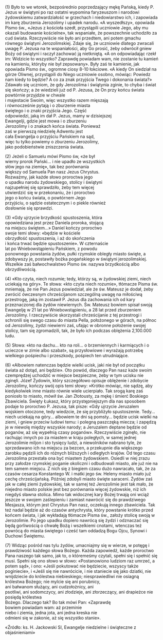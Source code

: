 
\(1\) Było to we wtorek, bezpośrednio poprzedzający 
mękę Pańską, kiedy P. Jezus w świątyni 
po raz ostatni wypomina faryzeuszom i narodowi 
żydowskiemu zatwardziałość w grzechach
i niedowiarstwo ich, i zapowiada im karę
zburzenia Jerozolimy i upadek narodu. 
«A wyszedłszy», opowiada Pismo św., «Jezus z kościoła 
szedł, przystąpili uczniowie Jego, aby 
mu okazali budowanie kościelne», tak wspaniałe,
że powszechnie uchodziło za cud świata. 
Rzeczywiście nie było ani przedtem, ani potem 
gmachu równego świątyni Jerozolimskiej. Zdaje
się, że uczniowie dlatego zwracali uwagę 
P. Jezusa na te wspaniałości, aby Go prosić, 
żeby odwrócił gniew Boży od świątyni i raczył 
zachować ją nietkniętą. «A on odpowiadając 
rzekł im: Widzicie to wszystko? Zaprawdę
powiadam wam, nie zostanie tu kamień na kamieniu,
któryby nie był zepsowany». Były zaś te
kamienie, jak opowiada Pismo św., ogromne
ciosy 8-10 łokciowe. «A kiedy On siedział na 
górze Oliwnej, przystąpili do Niego uczniowie 
osobno, mówiąc: Powiedz nam kiedy to będzie?
A co za znak przyjścia Twego i dokonania świata?»
Zdawało się uczniom, że gdy Jerozolima 
i świątynia zginie, to chyba i świat się skończy; a że wiedzieli już od P. Jezusa, że On przy 
końcu świata powtórnie przyjdzie w chwale        
i majestacie Swoim, więc wszystko razem mięszają     
i równocześnie pytają i o zburzenie miasta   
świętego i o znaki przyjścia Jego. Część     
odpowiedzi, jaką im dał P. Jezus, mamy w dzisiejszej    
Ewangelji, gdzie jest mowa i o zburzeniu  
Jerozolimy i o znakach końca świata. Ponieważ     
zaś w pierwszą niedzielę Adwentu jest    
cała Ewangelja o przyjściu Pańskiem na sąd,      
więc tu tylko powiemy o zburzeniu Jerozolimy,    
jako podobieństwie zniszczenia świata.           

\(2\) Jeżeli o Samuelu mówi Pismo św, «że był       
wierny prorok Pański... i nie upadło ze wszystkich  
słów jego na ziemię», tak bez porównania     
większy od Samuela Pan nasz Jezus Chrystus.      
Rozważmy, jak każde słowo proroctwa jego        
o upadku narodu żydowskiego, stolicy i świątyni     
najzupełniej się sprawdziło, żeby tem więcej  
utwierdzić się w przekonaniu, że i proroctwo    
jego o końcu świata, o powtórnem Jego       
przyjściu, o sądzie ostatecznym i o piekle również  
dosłownie się sprawdzi.                     

\(3\) «Gdy ujrzycie brzydkość spustoszenia, która   
opowiedziana jest przez Daniela proroka, stojącą     
na miejscu świętem...» Daniel kończy proroctwo     
swoje temi słowy: «będzie w kościele        
obrzydłość spustoszenia, i aż do skończenia      
i końca trwać będzie spustoszenie». W czternaście     
lat po Wniebowstąpieniu Pańskiem, z powodu     
ponownego powstania żydów, pułki 
rzymskie obległy miasto święte, a zdobywszy 
je, postawiły bożka pogańskiego w świątyni 
jerozolimskiej. Wszelkie zaś bałwochwalstwo 
Pismo św. nazywa brzydkością albo obrzydliwością. 

\(4\) «Kto czyta, niech rozumie; tedy, którzy są, 
w żydowskiej ziemi, niech uciekają na góry». Te 
słowa: «kto czyta niech rozumie», tłómacze Pisma 
św. mniemają, że nie Pan Jezus powiedział, ale 
że św. Mateusz je dodał, żeby zwrócić ówczesnym 
chrześcijanom szczególną uwagę na miłościwą 
przestrogę, jaką im zostawił P. Jezus 
dla zachowania ich od kary przeznaczonej dla 
żydów niewiernych. Św. Mateusz bowiem spisał 
swoją Ewangelję w 21 lat po Wniebowstąpieniu, 
a 28 lat przed zburzeniem Jerozolimy. I rzeczywiście
skorzystali chrześcijanie z tej przestrogi
i schronili się swego czasu do miasta 
Pella, położonego w górach, na północ od Jerozolimy,
żydzi niewierni zaś, ufając w obronne 
położenie swojej stolicy, tam się zgromadzili,
tak, że było ich podczas oblężenia 
2,100.000 ludu.

\(5\) Słowa: «kto na dachu... kto na roli... 
o brzemiennych i karmiących i o ucieczce w zimie 
albo szabat», są przysłowiowe i wyrażają
potrzebę wielkiego pośpiechu i przeszkody, 
pośpiech ten utrudniające.

\(6\) «Albowiem natenczas będzie wielki ucisk, 
jaki nie był od początku świata aż dotąd, ani
będzie». Oto powód, dlaczego Pan nasz każe swoim
czemprędzej uchodzić w miejsce bezpieczne,
żeby w tym ucisku nie zginęli. Józef Żydowin,
który szczegółowo opisuje oblężenie i zdobycie
Jerozolimy, kończy swój opis temi słowy:
»Krótko mówiąc, nie sądzę, aby kiedykolwiek
inne miasto równie wiele ucierpiało. Tak srogą
karę zaś poniosło to miasto, mówił św. Jan
Złotousty, za mękę i śmierć Boskiego Zbawiciela.
Święty Łukasz, który przystępniejszym
dla nas sposobem podaje to proroctwo P. Jezusa,
tak pisze: «Gdy ujrzycie Jeruzalem wojskiem
otoczone, tedy wiedzcie, że się przybliżyło
spustoszenie. Tedy... niech uciekają na góry...
albowiem te dni są pomsty... będzie ucisk
wielki na ziemi, i gniew przeciw ludowi temu:
i polegną paszczęką miecza; i zapędzą je w niewolę
między wszyskie narody; a Jeruzalem
deptane będzie od poganów, aż się wypełnią
czasy poganów». Rzeczywiście zginęło, nie rachując
innych po za miastem w kraju poległych,
w samej jednej Jerozolimie miljon i sto
tysięcy ludzi, a niewolników nabrano tyle, że
sprzedawano ich na miejscu za bezcen, a przekupnie
dla większego zarobku pędzili ich do
różnych bliższych i odległych krajów. Od tego
czasu Jerozolima przestała ona być miastem
żydowskiem. Osiedli w niej zrazu przy załodze
rzymskiej poganie okoliczni i odbudowali
miasto, ale już nie na tem samem miejscu.
Z nich się z biegiem czasu dużo nawracało,
tak, że za czasów cesarza Konstantego W.
i matki jego św. Heleny miasto miało już cechę
chrześcijańską. Póżniej zdobyli miasto
święte saraceni. Żydów zaś jak w całej ziemi
żydowskiej, tak w samej też Jerozolimie jest
tak mało, że niejedno miasto polskie jest bez
porównania więcej żydowskie, niż ich niegdyś
sławna stolica. Mimo tak widocznej kary Bożej
trwają oni wciąż jeszcze w swojem zaślepieniu
i zamiast nawrócić się do prawdziwego Mesjasza,
którym jest Chrystus Pan nasz, oczekują
innego zbawiciela. Tak też nadal będzie aż do
czasów antychrysta, który powstanie krótko
przed końcem świata, i jak wykładają tłómacze
Pisma św., założy stolicę swoją w Jerozolimie.
Po jego upadku dopiero nawrócą się żydzi
i odznaczać się będą gorliwością o chwałę
Bożą i wszelkiemi cnotami, wtenczas też powrócą
do miasta świętego i cześć tam oddadzą
Bogu Ojcu, Synowi i Duchowi Świętemu.

\(7\) Widząc pośród nas tylu żydów, umacniajmy
się w wierze, w potęgę i prawdziwość każdego
słowa Bożego. Każda zapowiedź, każde 
proroctwo Pana naszego tak samo, jak to, o któremeśmy
czytali, spełni się i spełnić się musi.
Spełni się ono słowo w słowo: «Postanowiono
ludziom raz umrzeć, a potem sąd», i ono: «Jeśli
pokutować nie będziecie, wszyscy także poginiecie», i «Jeśli się nie nawrócicie, i nie staniecie 
się jako dziatki, nie wnijdziecie do królestwa 
niebieskiego; niesprawiedliwi nie osiagną          
królestwa Bożego; nie mylcie się ani porubnicy,      
ani bałwanom służący, ani cudzołożnicy, ani    
psotliwi, ani sodomczycy, ani złodzieje, ani
złorzeczący, ani drapieżce nie posiędą królestwa     
Bożego. Dlaczego tak? Bo tak mówi Pan: «Zaprawdę         
bowiem powiadam wam: aż przeminie           
niebo i ziemia, jedna jota, ani jedna kreska nie   
odmieni się w zakonie, aż się wszystko stanie».     

«Źródło: ks. H. Jackowski SI, Ewangelje niedzielne i świąteczne z objaśnieniami»

